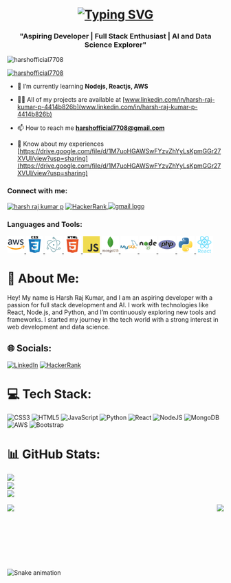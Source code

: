 <h1 align="center"><a href="https://git.io/typing-svg"><img src="https://readme-typing-svg.herokuapp.com?font=Fira+Code&pause=1000&width=435&lines=Hi+%F0%9F%91%8B%2C+I'm+Harsh+Raj+Kumar" alt="Typing SVG" /></a></h1>
<h3 align="center">"Aspiring Developer | Full Stack Enthusiast | AI and Data Science Explorer"</h3>

<p align="left"> <img src="https://komarev.com/ghpvc/?username=harshofficial7708&label=Profile%20views&color=0e75b6&style=flat" alt="harshofficial7708" /> </p>

<p align="left"> <a href="https://github.com/ryo-ma/github-profile-trophy"><img src="https://github-profile-trophy.vercel.app/?username=harshofficial7708" alt="harshofficial7708" /></a> </p>

- 🌱 I’m currently learning **Nodejs, Reactjs, AWS**

- 👨‍💻 All of my projects are available at [www.linkedin.com/in/harsh-raj-kumar-p-4414b826b](www.linkedin.com/in/harsh-raj-kumar-p-4414b826b)

- 📫 How to reach me **harshofficial7708@gmail.com**

- 📄 Know about my experiences [https://drive.google.com/file/d/1M7uoHGAWSwFYzvZhYyLsKpmGGr27XVUl/view?usp=sharing](https://drive.google.com/file/d/1M7uoHGAWSwFYzvZhYyLsKpmGGr27XVUl/view?usp=sharing)

<h3 align="left">Connect with me:</h3>
<p align="left">
<a href="https://linkedin.com/in/harsh-raj-kumar-p-4414b826b" target="blank"><img align="center" src="https://raw.githubusercontent.com/rahuldkjain/github-profile-readme-generator/master/src/images/icons/Social/linked-in-alt.svg" alt="harsh raj kumar p" height="30" width="40" /></a>
<a href="https://www.hackerrank.com/dashboard" target="_blank">
  <img align="center" src="https://raw.githubusercontent.com/rahuldkjain/github-profile-readme-generator/master/src/images/icons/Social/hackerrank.svg" alt="HackerRank" height="30" width="40" />
</a>
<a href="mailto:harsofficial7708@gmail.com" target="_blank">
  <img src="https://img.shields.io/static/v1?message=Gmail&logo=gmail&label=&color=D14836&logoColor=white&labelColor=&style=for-the-badge" height="30" alt="gmail logo" />
</a>


</p>

<h3 align="left">Languages and Tools:</h3>
<p align="left"> 
<a href="https://aws.amazon.com" target="_blank" rel="noreferrer"> 
<img src="https://raw.githubusercontent.com/devicons/devicon/master/icons/amazonwebservices/amazonwebservices-original-wordmark.svg" alt="aws" width="40" height="40"/> </a> 
<a href="https://www.w3schools.com/css/" target="_blank" rel="noreferrer"> 
<img src="https://raw.githubusercontent.com/devicons/devicon/master/icons/css3/css3-original-wordmark.svg" alt="css3" width="40" height="40"/> </a> 
<a href="https://www.electronjs.org" target="_blank" rel="noreferrer"> 
<img src="https://raw.githubusercontent.com/devicons/devicon/master/icons/electron/electron-original.svg" alt="electron" width="40" height="40"/> </a> 
<a href="https://www.w3.org/html/" target="_blank" rel="noreferrer"> 
<img src="https://raw.githubusercontent.com/devicons/devicon/master/icons/html5/html5-original-wordmark.svg" alt="html5" width="40" height="40"/> </a> 
<a href="https://developer.mozilla.org/en-US/docs/Web/JavaScript" target="_blank" rel="noreferrer"> 
<img src="https://raw.githubusercontent.com/devicons/devicon/master/icons/javascript/javascript-original.svg" alt="javascript" width="40" height="40"/> </a> 
<a href="https://www.mongodb.com/" target="_blank" rel="noreferrer"> 
<img src="https://raw.githubusercontent.com/devicons/devicon/master/icons/mongodb/mongodb-original-wordmark.svg" alt="mongodb" width="40" height="40"/> </a> 
<a href="https://www.mysql.com/" target="_blank" rel="noreferrer"> 
<img src="https://raw.githubusercontent.com/devicons/devicon/master/icons/mysql/mysql-original-wordmark.svg" alt="mysql" width="40" height="40"/> </a> 
<a href="https://nodejs.org" target="_blank" rel="noreferrer"> 
<img src="https://raw.githubusercontent.com/devicons/devicon/master/icons/nodejs/nodejs-original-wordmark.svg" alt="nodejs" width="40" height="40"/> </a> 
<a href="https://www.php.net" target="_blank" rel="noreferrer"> 
<img src="https://raw.githubusercontent.com/devicons/devicon/master/icons/php/php-original.svg" alt="php" width="40" height="40"/> </a> 
<a href="https://www.python.org" target="_blank" rel="noreferrer"> 
<img src="https://raw.githubusercontent.com/devicons/devicon/master/icons/python/python-original.svg" alt="python" width="40" height="40"/> </a> 
<a href="https://reactjs.org/" target="_blank" rel="noreferrer"> 
<img src="https://raw.githubusercontent.com/devicons/devicon/master/icons/react/react-original-wordmark.svg" alt="react" width="40" height="40"/> </a> 
</p>

# 💫 About Me:
Hey! My name is Harsh Raj Kumar, and I am an aspiring developer with a passion for full stack development and AI. I work with technologies like React, Node.js, and Python, and I’m continuously exploring new tools and frameworks. I started my journey in the tech world with a strong interest in web development and data science.

## 🌐 Socials:
[![LinkedIn](https://img.shields.io/badge/LinkedIn-%230077B5.svg?logo=linkedin&logoColor=white)](https://linkedin.com/in/harsh-raj-kumar-p-4414b826b) [![HackerRank](https://img.shields.io/badge/HackerRank-%232EC866.svg?logo=HackerRank&logoColor=white)](https://www.hackerrank.com/dashboard)

# 💻 Tech Stack:
![CSS3](https://img.shields.io/badge/css3-%231572B6.svg?style=for-the-badge&logo=css3&logoColor=white) ![HTML5](https://img.shields.io/badge/html5-%23E34F26.svg?style=for-the-badge&logo=html5&logoColor=white) ![JavaScript](https://img.shields.io/badge/javascript-%23323330.svg?style=for-the-badge&logo=javascript&logoColor=%23F7DF1E) ![Python](https://img.shields.io/badge/python-3670A0?style=for-the-badge&logo=python&logoColor=ffdd54) ![React](https://img.shields.io/badge/react-%2320232a.svg?style=for-the-badge&logo=react&logoColor=%2361DAFB) ![NodeJS](https://img.shields.io/badge/node.js-6DA55F?style=for-the-badge&logo=node.js&logoColor=white) ![MongoDB](https://img.shields.io/badge/mongodb-%2347A248.svg?style=for-the-badge&logo=mongodb&logoColor=white) ![AWS](https://img.shields.io/badge/aws-%23FF9900.svg?style=for-the-badge&logo=amazon-aws&logoColor=white) ![Bootstrap](https://img.shields.io/badge/bootstrap-%23563D7C.svg?style=for-the-badge&logo=bootstrap&logoColor=white)

# 📊 GitHub Stats:
![](https://github-readme-stats.vercel.app/api?username=harshofficial7708&theme=transparent&hide_border=false&include_all_commits=true&count_private=true)<br/>
![](https://github-readme-streak-stats.herokuapp.com/?user=harshofficial7708&theme=transparent&hide_border=false)<br/>
![](https://github-readme-stats.vercel.app/api/top-langs/?username=harshofficial7708&theme=transparent&hide_border=false&include_all_commits=true&count_private=true&layout=compact)

![](https://komarev.com/ghpvc/?username=harshofficial7708&label=Views)
<img align="right" height="150" src="https://i.imgflip.com/65efzo.gif"  />

<br clear="both">

<img src="https://raw.githubusercontent.com/maurodesouza/maurodesouza/output/snake.svg" alt="Snake animation" />
